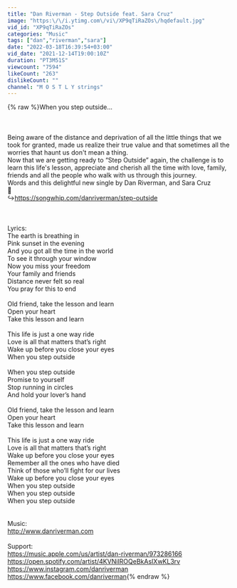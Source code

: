 ```yaml
---
title: "Dan Riverman - Step Outside feat. Sara Cruz"
image: "https:\/\/i.ytimg.com\/vi\/XP9qTiRaZOs\/hqdefault.jpg"
vid_id: "XP9qTiRaZOs"
categories: "Music"
tags: ["dan","riverman","sara"]
date: "2022-03-18T16:39:54+03:00"
vid_date: "2021-12-14T19:00:10Z"
duration: "PT3M51S"
viewcount: "7594"
likeCount: "263"
dislikeCount: ""
channel: "M O S T L Y strings"
---
```

{% raw %}When you step outside...<br /><br /><br /><br />Being aware of the distance and deprivation of all the little things that we took for granted, made us realize their true value and that sometimes all the worries that haunt us don't mean a thing.<br />Now that we are getting ready to “Step Outside” again, the challenge is to learn this life's lesson, appreciate and cherish all the time with love, family, friends and all the people who walk with us through this journey. <br />Words and this delightful new single by Dan Riverman, and Sara Cruz<br />💚<br />↪️<a rel="nofollow" target="blank" href="https://songwhip.com/danriverman/step-outside">https://songwhip.com/danriverman/step-outside</a><br /><br /><br /><br />Lyrics:<br />The earth is breathing in<br />Pink sunset in the evening<br />And you got all the time in the world <br />To see it through your window<br />Now you miss your freedom <br />Your family and friends <br />Distance never felt so real <br />You pray for this to end<br /><br />Old friend, take the lesson and learn <br />Open your heart<br />Take this lesson and learn<br /><br />This life is just a one way ride<br />Love is all that matters that’s right <br />Wake up before you close your eyes <br />When you step outside<br /><br />When you step outside <br />Promise to yourself<br />Stop running in circles <br />And hold your lover’s hand<br /><br />Old friend, take the lesson and learn <br />Open your heart<br />Take this lesson and learn<br /><br />This life is just a one way ride<br />Love is all that matters that’s right<br />Wake up before you close your eyes <br />Remember all the ones who have died <br />Think of those who’ll fight for our lives <br />Wake up before you close your eyes<br />When you step outside <br />When you step outside <br />When you step outside<br /><br /><br />Music:<br /><a rel="nofollow" target="blank" href="http://www.danriverman.com">http://www.danriverman.com</a><br /><br />Support:<br /><a rel="nofollow" target="blank" href="https://music.apple.com/us/artist/dan-riverman/973286166">https://music.apple.com/us/artist/dan-riverman/973286166</a><br /><a rel="nofollow" target="blank" href="https://open.spotify.com/artist/4KVNiIROQeBkAsIXwKL3rv">https://open.spotify.com/artist/4KVNiIROQeBkAsIXwKL3rv</a><br /><a rel="nofollow" target="blank" href="https://www.instagram.com/danriverman">https://www.instagram.com/danriverman</a><br /><a rel="nofollow" target="blank" href="https://www.facebook.com/danriverman">https://www.facebook.com/danriverman</a>{% endraw %}

